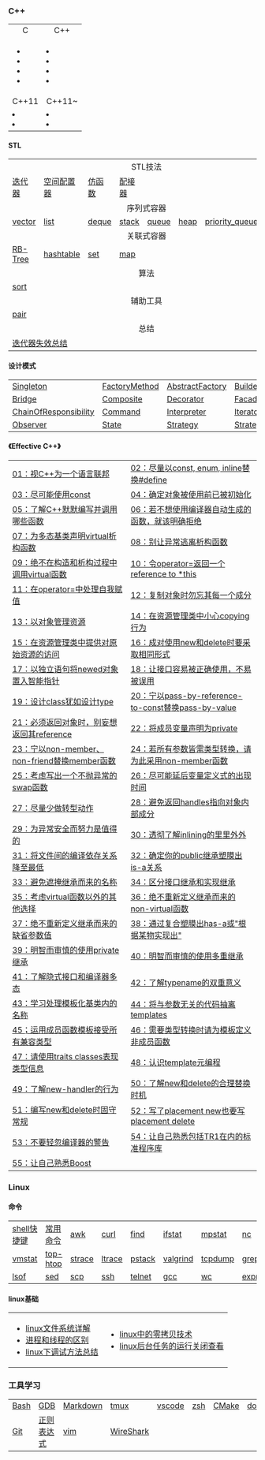 ### C++

<table>
<tr>
  <td align="center">C</td>
  <td align="center">C++</td>
</tr>
<tr>
  <td><ul>
    <li><a href=""></a></li>
    <li><a href=""></a></li>
    <li><a href=""></a></li>
    <li><a href=""></a></li>
  </ul></td>
  <td>
    <li><a href=""></a></li>
    <li><a href=""></a></li>
    <li><a href=""></a></li>
    <li><a href=""></a></li>
  </td>
</tr>
<tr>
  <td align="center">C++11</td>
  <td align="center">C++11~</td>
</tr>
<tr>
  <td>
    <li><a href=""></a></li>
    <li><a href=""></a></li>
  </td>
  <td>
    <li><a href=""></a></li>
    <li><a href=""></a></li>
  </td>
</tr>
</table>

#### STL

<table>
<tr>
    <td align="center" colspan="8">STL技法</td>
</tr>
<tr>
    <td><a href="content/stl/迭代器.md">迭代器</td>
    <td><a href="content/stl/空间配置器.md">空间配置器</td>
    <td><a href="content/stl/仿函数.md">仿函数</td>
    <td><a href="content/stl/配接器.md">配接器</td>
    <td colspan="4"></td>
</tr>
<tr>
    <td align="center" colspan="8">序列式容器</td>
</tr>
<tr>
    <td><a href="content/stl/vector.md">vector</td>
    <td><a href="content/stl/list.md">list</td>
    <td><a href="content/stl/deque.md">deque</td>
    <td><a href="content/stl/stack.md">stack</td>
    <td><a href="content/stl/queue.md">queue</td>
    <td><a href="content/stl/heap.md">heap</td>
    <td><a href="content/stl/priority_queue.md">priority_queue</td>
    <td><a href="content/stl/slist.md">slist</td>
</tr>
<tr>
    <td align="center" colspan="8">关联式容器</td>
</tr>
<tr>
    <td><a href="content/stl/RB-Tree.md">RB-Tree</td>
    <td><a href="content/stl/hashtable.md">hashtable</td>
    <td><a href="content/stl/set.md">set</td>
    <td><a href="content/stl/map.md">map</td>
    <td colspan="4"></td>
</tr>
<tr>
    <td align="center" colspan="8">算法</td>
</tr>
<tr>
    <td><a href="content/stl/sort.md">sort</td>
    <td colspan="7"></td>
</tr>
<tr>
    <td align="center" colspan="8">辅助工具</td>
</tr>
<tr>
    <td><a href="content/stl/pair.md">pair</td>
    <td colspan="7"></td>
</tr>
<tr>
    <td align="center" colspan="8">总结</td>
</tr>
<tr>
    <td colspan="2"><a href="content/stl/迭代器失效.md">迭代器失效总结</td>
    <td colspan="6"></td>
</tr>
</table>

#### 设计模式

<table>
<tr>
    <td><a href="content/design_pattern/singleton.md" title="单例模式[创建型模式]">Singleton</a></td>
    <td><a href="content/design_pattern/factory-method.md" title="工厂方法[创建型模式]">FactoryMethod</a></td>
    <td><a href="content/design_pattern/abstract-factory.md" title="抽象工厂[创建型模式]">AbstractFactory</a></td>
    <td><a href="content/design_pattern/builder.md" title="生成器[创建型模式]">Builder</a></td>
    <td><a href="content/design_pattern/prototype.md" title="原型[创建型模式]">Prototype</a></td>
    <td><a href="content/design_pattern/adapter.md" title="适配器[结构型模式]">Adapter</a></td>
</tr>
<tr>
    <td><a href="content/design_pattern/bridge.md" title="桥接[结构型模式]">Bridge</a></td>
    <td><a href="content/design_pattern/composite.md" title="组合[结构型模式]">Composite</a></td>
    <td><a href="content/design_pattern/decorator.md" title="装饰[结构型模式]">Decorator</a></td>
    <td><a href="content/design_pattern/facade.md" title="外观[结构型模式]">Facade</a></td>
    <td><a href="content/design_pattern/fly-weight.md" title="享元[结构型模式]">FlyWeight</a></td>
    <td><a href="content/design_pattern/proxy.md" title="代理[结构型模式]">Proxy</a></td>
</tr>
<tr>
    <td><a href="content/design_pattern/chain-of-responsibility.md" title="责任链[行为模式]">ChainOfResponsibility</a></td>
    <td><a href="content/design_pattern/command.md" title="命令[行为模式]">Command</a></td>
    <td><a href="content/design_pattern/interpreter.md" title="解释器[行为模式]">Interpreter</a></td>
    <td><a href="content/design_pattern/iterpreter.md" title="迭代器[行为模式]">Iterator</a></td>
    <td><a href="content/design_pattern/mediator.md" title="中介者[行为模式]">Mediator</a></td>
    <td><a href="content/design_pattern/memento.md" title="备忘录[行为模式]">Mementor</a></td>
</tr>
<tr>
    <td><a href="content/design_pattern/observer.md" title="观察者[行为模式]">Observer</a></td>
    <td><a href="content/design_pattern/state.md" title="状态[行为模式]">State</a></td>
    <td><a href="content/design_pattern/strategy.md" title="策略[行为模式]">Strategy</a></td>
    <td><a href="content/design_pattern/template-method.md" title="模板方法[行为模式]">Strategy</a></td>
    <td><a href="content/design_pattern/visitor.md" title="访问者[行为模式]">Visitor</a></td>
    <td colspan="1"></td>
</tr>
</table>

#### 《Effective C++》

<table>
<tr>
    <td><a href="content/effective_cpp/01.md" title="视C++为一个语言联邦">01：视C++为一个语言联邦</td>
    <td><a href="content/effective_cpp/02.md" title="尽量以const, enum, inline替换#define">02：尽量以const, enum, inline替换#define</td>
</tr>
<tr>
    <td><a href="content/effective_cpp/03.md" title="尽可能使用const">03：尽可能使用const</td>
    <td><a href="content/effective_cpp/04.md" title="确定对象被使用前已被初始化">04：确定对象被使用前已被初始化</td>
</tr>
<tr>
    <td><a href="content/effective_cpp/05.md" title="">05：了解C++默默编写并调用哪些函数</td>
    <td><a href="content/effective_cpp/06.md" title="">06：若不想使用编译器自动生成的函数，就该明确拒绝</td>
</tr>
<tr>
    <td><a href="content/effective_cpp/07.md" title="">07：为多态基类声明virtual析构函数</td>
    <td><a href="content/effective_cpp/08.md" title="">08：别让异常逃离析构函数</td>
</tr>
<tr>
    <td><a href="content/effective_cpp/09.md" title="">09：绝不在构造和析构过程中调用virtual函数</td>
    <td><a href="content/effective_cpp/10.md" title="">10：令operator=返回一个reference to *this</td>
</tr>
<tr>
    <td><a href="content/effective_cpp/11.md" title="">11：在operator=中处理自我赋值</td>
    <td><a href="content/effective_cpp/12.md" title="">12：复制对象时勿忘其每一个成分</td>
</tr>
<tr>
    <td><a href="content/effective_cpp/13.md" title="">13：以对象管理资源</td>
    <td><a href="content/effective_cpp/14.md" title="">14：在资源管理类中小心copying行为</td>
</tr>
<tr>
    <td><a href="content/effective_cpp/15.md" title="">15：在资源管理类中提供对原始资源的访问</td>
    <td><a href="content/effective_cpp/16.md" title="">16：成对使用new和delete时要采取相同形式</td>
</tr>
<tr>
    <td><a href="content/effective_cpp/17.md" title="">17：以独立语句将newed对象置入智能指针</td>
    <td><a href="content/effective_cpp/18.md" title="">18：让接口容易被正确使用，不易被误用</td>
</tr>
<tr>
    <td><a href="content/effective_cpp/19.md" title="">19：设计class犹如设计type</td>
    <td><a href="content/effective_cpp/20.md" title="">20：宁以pass-by-reference-to-const替换pass-by-value</td>
</tr>
<tr>
    <td><a href="content/effective_cpp/21.md" title="">21：必须返回对象时，别妄想返回其reference</td>
    <td><a href="content/effective_cpp/22.md" title="">22：将成员变量声明为private</td>
</tr>
<tr>
    <td><a href="content/effective_cpp/23.md" title="">23：宁以non-member、non-friend替换member函数</td>
    <td><a href="content/effective_cpp/24.md" title="">24：若所有参数皆需类型转换，请为此采用non-member函数</td>
</tr>
<tr>
    <td><a href="content/effective_cpp/25.md" title="">25：考虑写出一个不抛异常的swap函数</td>
    <td><a href="content/effective_cpp/26.md" title="">26：尽可能延后变量定义式的出现时间</td>
</tr>
<tr>
    <td><a href="content/effective_cpp/27.md" title="">27：尽量少做转型动作</td>
    <td><a href="content/effective_cpp/28.md" title="">28：避免返回handles指向对象内部成分</td>
</tr>
<tr>
    <td><a href="content/effective_cpp/29.md" title="">29：为异常安全而努力是值得的</td>
    <td><a href="content/effective_cpp/30.md" title="">30：透彻了解inlining的里里外外</td>
</tr>
<tr>
    <td><a href="content/effective_cpp/31.md" title="">31：将文件间的编译依存关系降至最低</td>
    <td><a href="content/effective_cpp/32.md" title="">32：确定你的public继承塑膜出is-a关系</td>
</tr>
<tr>
    <td><a href="content/effective_cpp/33.md" title="">33：避免遮掩继承而来的名称</td>
    <td><a href="content/effective_cpp/34.md" title="">34：区分接口继承和实现继承</td>
</tr>
<tr>
    <td><a href="content/effective_cpp/35.md" title="">35：考虑virtual函数以外的其他选择</td>
    <td><a href="content/effective_cpp/36.md" title="">36：绝不重新定义继承而来的non-virtual函数</td>
</tr>
<tr>
    <td><a href="content/effective_cpp/37.md" title="">37：绝不重新定义继承而来的缺省参数值</td>
    <td><a href="content/effective_cpp/38.md" title="">38：通过复合塑膜出has-a或"根据某物实现出"</td>
</tr>
<tr>
    <td><a href="content/effective_cpp/39.md" title="">39：明智而审慎的使用private继承</td>
    <td><a href="content/effective_cpp/40.md" title="">40：明智而审慎的使用多重继承</td>
</tr>
<tr>
    <td><a href="content/effective_cpp/41.md" title="">41：了解隐式接口和编译器多态</td>
    <td><a href="content/effective_cpp/42.md" title="">42：了解typename的双重意义</td>
</tr>
<tr>
    <td><a href="content/effective_cpp/43.md" title="">43：学习处理模板化基类内的名称</td>
    <td><a href="content/effective_cpp/44.md" title="">44：将与参数无关的代码抽离templates</td>
</tr>
<tr>
    <td><a href="content/effective_cpp/45.md" title="">45；运用成员函数模板接受所有兼容类型</td>
    <td><a href="content/effective_cpp/46.md" title="">46：需要类型转换时请为模板定义非成员函数</td>
</tr>
<tr>
    <td><a href="content/effective_cpp/47.md" title="">47：请使用traits classes表现类型信息</td>
    <td><a href="content/effective_cpp/48.md" title="">48：认识template元编程</td>
</tr>
<tr>
    <td><a href="content/effective_cpp/49.md" title="">49：了解new-handler的行为</td>
    <td><a href="content/effective_cpp/50.md" title="">50：了解new和delete的合理替换时机</td>
</tr>
<tr>
    <td><a href="content/effective_cpp/51.md" title="">51：编写new和delete时固守常规</td>
    <td><a href="content/effective_cpp/52.md" title="">52：写了placement new也要写placement delete</td>
</tr>
<tr>
    <td><a href="content/effective_cpp/53.md" title="">53：不要轻忽编译器的警告</td>
    <td><a href="content/effective_cpp/54.md" title="">54：让自己熟悉包括TR1在内的标准程序库</td>
</tr>
<tr>
    <td><a href="content/effective_cpp/55.md" title="">55：让自己熟悉Boost</td>
    <td colspan="1"></td>
</tr>
</table>

### Linux

#### 命令

<table>
<tr>
    <td><a href="content/linux_base/command/shell_keybind.md">shell快捷键</td>
    <td><a href="content/linux_base/command/summary.md">常用命令</td>
    <td><a href="content/linux_base/command/awk.md" title="">awk</td>
    <td><a href="content/linux_base/command/curl.md" title="">curl</td>
    <td><a href="content/linux_base/command/find.md" title="">find</td>
    <td><a href="content/linux_base/command/ifstat.md" title="">ifstat</td>
    <td><a href="content/linux_base/command/mpstat.md" title="">mpstat</td>
    <td><a href="content/linux_base/command/nc.md" title="">nc</td>
    <td><a href="content/linux_base/command/netstat.md" title="">netstat</td>
</tr>
<tr>
    <td><a href="content/linux_base/command/vmstat.md" title="">vmstat</td>
    <td><a href="content/linux_base/command/top-htop.md" title="">top-htop</td>
    <td><a href="content/linux_base/command/strace.md" title="">strace</td>
    <td><a href="content/linux_base/command/ltrace.md" title="">ltrace</td>
    <td><a href="content/linux_base/command/pstack.md" title="">pstack</td>
    <td><a href="content/linux_base/command/valgrind.md" title="">valgrind</td>
    <td><a href="content/linux_base/command/tcpdump.md" title="">tcpdump</td>
    <td><a href="content/linux_base/command/grep.md" title="">grep</td>
    <td><a href="content/linux_base/command/tar.md" title="">tar</td>
</tr>
<tr>
    <td><a href="content/linux_base/command/lsof.md" title="">lsof</td>
    <td><a href="content/linux_base/command/sed.md" title="">sed</td>
    <td><a href="content/linux_base/command/scp.md" title="">scp</td>
    <td><a href="content/linux_base/command/ssh.md" title="">ssh</td>
    <td><a href="content/linux_base/command/telnet.md" title="">telnet</td>
    <td><a href="content/linux_base/command/gcc.md" title="">gcc</td>
    <td><a href="content/linux_base/command/wc.md" title="">wc</td>
    <td><a href="content/linux_base/command/expr.md" title="">expr</td>
    <td colspan="1"></td>
</tr>
</table>

#### linux基础

<table>
<tr>
  <td><ul>
  <li><a href="">linux文件系统详解</a></li>
  <li><a href="">进程和线程的区别</li>
  <li><a href="">linux下调试方法总结</li>
  </ul></td>
  <td><ul>
  <li><a href="">linux中的零拷贝技术</a></li>
  <li><a href="">linux后台任务的运行关闭查看</a></li>
  </ul></td>
</tr>
</table>

### 工具学习

<table>
<tr>
  <td><a href="content/tools/bash.md">Bash</td>
  <td><a href="content/tools/gdb.md">GDB</td>
  <td><a href="content/tools/Markdown.md">Markdown</td>
  <td><a href="content/tools/tmux.md">tmux</td>
  <td><a href="content/tools/vscode.md">vscode</td>
  <td><a href="content/tools/zsh.md">zsh</td>
  <td><a href="content/tools/cmake.md">CMake</td>
  <td><a href="content/tools/docker.md">docker</td>
<tr>
</tr>
  <td><a href="content/tools/git.md">Git</td>
  <td><a href="content/tools/regular_expression.md">正则表达式</td>
  <td><a href="content/tools/vim.md">vim</td>
  <td><a href="content/tools/wireshark.md">WireShark</td>
  <td colspan="4"></td>
</tr>
</table>

